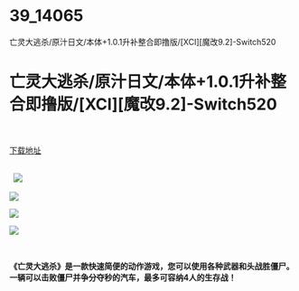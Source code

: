 # 39_14065
亡灵大逃杀/原汁日文/本体+1.0.1升补整合即撸版/[XCI][魔改9.2]-Switch520
# 亡灵大逃杀/原汁日文/本体+1.0.1升补整合即撸版/[XCI][魔改9.2]-Switch520
 <br/></br>
[下载地址](https://www.switch520.cc/article/14065 "下载地址")
<br/></br>

<p><strong>&nbsp; <img src="https://www.switch520.cc/muke_img/upload_art_editor_20210521-1_1bf55da421b940ac586a380a0f3025af.jpg"> </strong></p>
<p><strong><img src="https://www.switch520.cc/muke_img/upload_art_editor_20210521-1_1e90d6ae0b1e0f2eacd18ddc32aee079.jpg"></strong></p>
<p><strong><img src="https://www.switch520.cc/muke_img/upload_art_editor_20210521-1_89c43a95e9b400892639f86ec4f2c5f4.jpg"></strong></p>
<p><strong><img src="https://www.switch520.cc/muke_img/upload_art_editor_20210521-1_ebae57748dcfe10c548f5109ef212237.jpg"></strong></p>
<p>&nbsp;</p>
<p><strong>《亡灵大逃杀》是一款快速简便的动作游戏，您可以使用各种武器和头战胜僵尸。一辆可以击败僵尸并争分夺秒的汽车，最多可容纳4人的生存战！</strong></p>
<p><strong>&nbsp;</strong></p>
